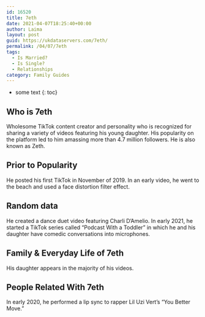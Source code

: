 ```yaml
---
id: 16520
title: 7eth
date: 2021-04-07T18:25:40+00:00
author: Laima
layout: post
guid: https://ukdataservers.com/7eth/
permalink: /04/07/7eth
tags:
  - Is Married?
  - Is Single?
  - Relationships
category: Family Guides
---
```


* some text
{: toc}


## Who is 7eth
                  
                  
                  
Wholesome TikTok content creator and personality who is recognized for sharing a variety of videos featuring his young daughter. His popularity on the platform led to him amassing more than 4.7 million followers. He is also known as Zeth. 
                  
              
            
              
            
                
                
                
## Prior to Popularity
                  
                  
                  
He posted his first TikTok in November of 2019. In an early video, he went to the beach and used a face distortion filter effect.
                  
              
            
              
            
                
                
                
## Random data
                  
                  
                  
He created a dance duet video featuring Charli D&#8217;Amelio. In early 2021, he started a TikTok series called &#8220;Podcast With a Toddler&#8221; in which he and his daughter have comedic conversations into microphones. 
                  
              
            
              
            
                
                
                
## Family & Everyday Life of 7eth
                  
                  
                  
His daughter appears in the majority of his videos. 
                  
              
            
              
            
                
                
                
## People Related With 7eth
                  
                  
                  
In early 2020, he performed a lip sync to rapper Lil Uzi Vert&#8217;s &#8220;You Better Move.&#8221; 
                  
              
            
              
            
                
              
            
              
              
            
            
              
            
          
          
          